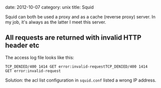 date:    2012-10-07
category: unix
title: Squid

Squid can both be used a proxy and as a cache (reverse
proxy) server. In my job, it's always as the latter I meet
this server.

## All requests are returned with invalid HTTP header etc

The access log file looks like this:


    TCP_DENIED/400 1414 GET error:invalid-requestTCP_DENIED/400 1414
    GET error:invalid-request


Solution: the acl list configuration in
```squid.conf``` listed a wrong IP address.

